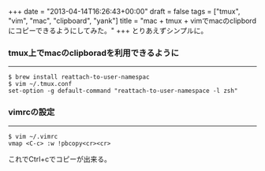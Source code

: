 +++
date = "2013-04-14T16:26:43+00:00"
draft = false
tags = ["tmux", "vim", "mac", "clipboard", "yank"]
title = "mac + tmux + vimでmacのclipbordにコピーできるようにしてみた。"
+++
とりあえずシンプルに。

### tmux上でmacのclipboradを利用できるように
***

	$ brew install reattach-to-user-namespac
	$ vim ~/.tmux.conf
	set-option -g default-command "reattach-to-user-namespace -l zsh"

### vimrcの設定
***

	$ vim ~/.vimrc
	vmap <C-c> :w !pbcopy<cr><cr>


これでCtrl+cでコピーが出来る。
